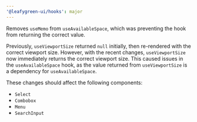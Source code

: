 ```yaml
---
'@leafygreen-ui/hooks': major
---
```


Removes `useMemo` from `useAvailableSpace`, which was preventing the hook from returning the correct value.

Previously, `useViewportSize` returned `null` initially, then re-rendered with the correct viewport size. However, with the recent changes, `useViewportSize` now immediately returns the correct viewport size. This caused issues in the `useAvailableSpace` hook, as the value returned from `useViewportSize` is a dependency for `useAvailableSpace`.

These changes should affect the following components:
- `Select`
- `Combobox`
- `Menu`
- `SearchInput`